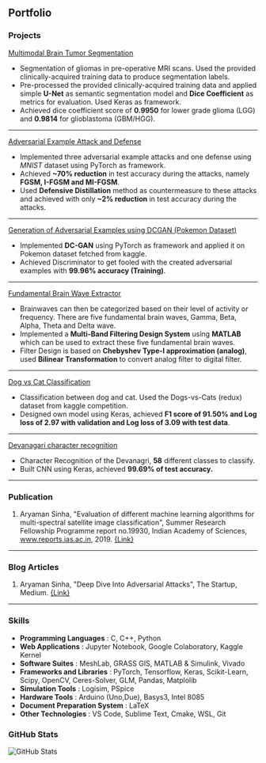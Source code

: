 ## Portfolio
### Projects
[Multimodal Brain Tumor Segmentation](/Multimodal-Brain-Tumor-Segmentation)
- Segmentation of gliomas in pre-operative MRI scans. Used the provided clinically-acquired training data to produce segmentation labels.
- Pre-processed the provided clinically-acquired training data and applied simple **U-Net** as semantic segmentation model and **Dice Coefficient** as metrics for evaluation. Used Keras 
as framework.
- Achieved dice coefficient score of **0.9950** for lower grade glioma (LGG) and **0.9814** for glioblastoma (GBM/HGG).

---
[Adversarial Example Attack and Defense](/Adversarial-Example-Attack-and-Defense)
- Implemented three adversarial example attacks and one defense using *MNIST* dataset using PyTorch as framework.
- Achieved **~70% reduction** in test accuracy during the attacks, namely **FGSM, I-FGSM and MI-FGSM**.
- Used **Defensive Distillation** method as countermeasure to these attacks and achieved with only **~2% reduction** in test accuracy during the attacks.

---
[Generation of Adversarial Examples using DCGAN (Pokemon Dataset)](/Adversarial-Examples-of-Pokemon)
- Implemented **DC-GAN** using PyTorch as framework and applied it on Pokemon dataset fetched from kaggle.
- Achieved Discriminator to get fooled with the created adversarial examples with **99.96% accuracy (Training)**.

---
[Fundamental Brain Wave Extractor](/Fundamental-Brain-Waves-Extractor)
- Brainwaves can then be categorized based on their level of activity or frequency. There are five fundamental brain waves, Gamma, Beta, Alpha, Theta and Delta wave.
- Implemented a **Multi-Band Filtering Design System** using **MATLAB** which can be used to extract these five fundamental brain waves. 
- Filter Design is based on **Chebyshev Type-I approximation (analog)**, used **Bilinear Transformation** to convert analog filter to digital filter.

---
[Dog vs Cat Classification](https://www.kaggle.com/arya791/kernel6fb4bf1ec6)
- Classification between dog and cat. Used the Dogs-vs-Cats (redux) dataset from kaggle competition.
- Designed own model using Keras, achieved **F1 score of 91.50% and Log loss of 2.97 with validation and Log loss of 3.09 with test data**. 

---
[Devanagari character recognition](https://github.com/as791/Devanagari-character-recognition)
- Character Recognition of the Devanagri, **58** different classes to classify.
- Built CNN using Keras, achieved **99.69% of test accuracy.**

---
### Publication
1. Aryaman Sinha, "Evaluation of different machine learning algorithms for multi-spectral satellite image classification", Summer Research Fellowship Programme report no.19930, Indian Academy of Sciences, www.reports.ias.ac.in, 2019. [{Link}](http://reports.ias.ac.in/report/19330/evaluation-of-different-machine-learning-algorithms-for-multi-spectral-satellite-image-classification)

---
### Blog Articles 
1. Aryaman Sinha, "Deep Dive Into Adversarial Attacks", The Startup, Medium. [{Link}](https://medium.com/swlh/deep-dive-into-adversarial-attacks-71f12885acf0)

---
### Skills
- **Programming Languages** : C, C++, Python
- **Web Applications** : Jupyter Notebook, Google Colaboratory, Kaggle Kernel
- **Software Suites** : MeshLab, GRASS GIS, MATLAB & Simulink, Vivado
- **Frameworks and Libraries** : PyTorch, Tensorflow, Keras, Scikit-Learn, Scipy, OpenCV, Ceres-Solver, GLM, Pandas, Matplolib
- **Simulation Tools** : Logisim, PSpice
- **Hardware Tools** : Arduino (Uno,Due), Basys3, Intel 8085
- **Document Preparation System** : LaTeX
- **Other Technologies** : VS Code, Sublime Text, Cmake, WSL, Git

### GitHub Stats

![GitHub Stats](https://readmestats.vercel.app/api?username=as791&show_icons=true&theme=grey_white&count_private=false&include_all_commits=true)

